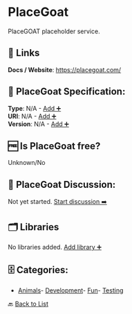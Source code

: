 # PlaceGoat

PlaceGOAT placeholder service.

##  🔗 Links
**Docs / Website**: https://placegoat.com/

## 🧬 PlaceGoat Specification:
**Type**: N/A - [Add ➕](https://github.com/apis-list/apis-list/edit/main/apis/placegoat/placegoat.yaml)  
**URI**: N/A - [Add ➕](https://github.com/apis-list/apis-list/edit/main/apis/placegoat/placegoat.yaml)  
**Version**: N/A - [Add ➕](https://github.com/apis-list/apis-list/edit/main/apis/placegoat/placegoat.yaml)

## 🆓 Is PlaceGoat free?
 Unknown/No 

## 💬 PlaceGoat Discussion:
Not yet started. [Start discussion ➡️](https://github.com/apis-list/apis-list/discussions/new)

## 🗂️ Libraries

No libraries added. [Add library ➕](https://github.com/apis-list/apis-list/edit/main/apis/placegoat/placegoat.yaml)    


## 🗄️ Categories:
- [Animals](https://github.com/apis-list/apis-list#animals-)- [Development](https://github.com/apis-list/apis-list#development-)- [Fun](https://github.com/apis-list/apis-list#fun-)- [Testing](https://github.com/apis-list/apis-list#testing-)

🔙  [Back to List](https://github.com/apis-list/apis-list)
